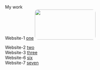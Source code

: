 My work <br/>
Website-1 <a href='https://majestic-marigold-5fd49d.netlify.app/' target="_blank">one</a>
<img style='width: 200px; height: 100px; border-radius: 10px' src='https://img2.akspic.ru/previews/5/8/2/8/6/168285/168285-astronavt-risovanie-kosmos-kosmicheskoe_prostranstvo-multfilm-500x.jpg'/> <br/>

Website-2 <a href='https://storied-cocada-c976c6.netlify.app/' target="_blank">two</a> <br/>
Website-3 <a href='https://admirable-scone-ac42f9.netlify.app/' target="_blank"> three</a> <br/>
Website-6 <a href='https://storied-smakager-fe91ad.netlify.app/' target="_blank">six</a> <br/>
Website-7 <a href='https://curious-salmiakki-2dafeb.netlify.app/' target="_blank">seven</a> <br/>
